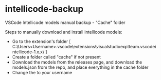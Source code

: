 # intellicode-backup
VSCode Intellicode models manual backup - "Cache" folder

Steps to manually download and install intellicode models:
  - Go to the extension's folder [ C:\Users\<Username>\.vscode\extensions\visualstudioexptteam.vscodeintellicode-1.x.x\ ]
  - Create a folder called "cache" if not present
  - Download the models from the releases page, and download the models.json from the repo, and place everything in the cache folder 
  - Change the <username> to your username

